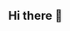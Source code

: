 ## Hi there 👋

<!--
**yanzocaa/yanzocaa** is a ✨ _special_ ✨ repository because its `README.md` (this file) appears on your GitHub profile.

Boas vindas ao meu perfil 💙💙
Meu nome é Isabella

Estou estudando na Alura
Estou me desenvolvendo na linguagem JavaScript
Utilizo esse espaço para minha organização e compartilhamento dos meu projetos desenvolvidos

